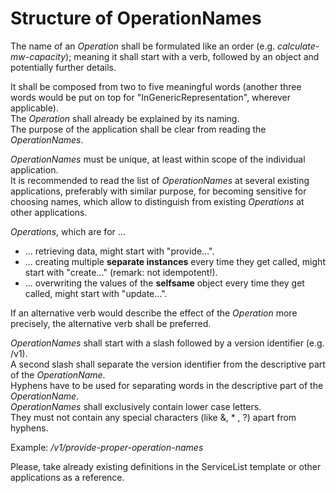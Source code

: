 # Structure of OperationNames

The name of an _Operation_ shall be formulated like an order (e.g. _calculate-mw-capacity_); meaning it shall start with a verb, followed by an object and potentially further details.  

It shall be composed from two to five meaningful words (another three words would be put on top for "InGenericRepresentation", wherever applicable).  
The _Operation_ shall already be explained by its naming.  
The purpose of the application shall be clear from reading the _OperationNames_.  

_OperationNames_ must be unique, at least within scope of the individual application.  
It is recommended to read the list of _OperationNames_ at several existing applications, preferably with similar purpose, for becoming sensitive for choosing names, which allow to distinguish from existing _Operations_ at other applications.  

_Operations_, which are for ...
* ... retrieving data, might start with "provide...".
* ... creating multiple **separate instances** every time they get called, might start with "create..." (remark: not idempotent!).
* ... overwriting the values of the **selfsame** object every time they get called, might start with "update...".

If an alternative verb would describe the effect of the _Operation_ more precisely, the alternative verb shall be preferred.

_OperationNames_ shall start with a slash followed by a version identifier (e.g. /v1).  
A second slash shall separate the version identifier from the descriptive part of the _OperationName_.  
Hyphens have to be used for separating words in the descriptive part of the _OperationName_.  
_OperationNames_ shall exclusively contain lower case letters.  
They must not contain any special characters (like &, * , ?) apart from hyphens.  

Example: _/v1/provide-proper-operation-names_

Please, take already existing definitions in the ServiceList template or other applications as a reference.  
